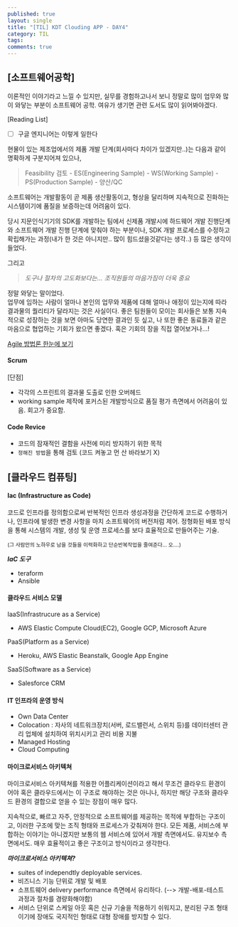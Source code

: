 ```yaml
---
published: true
layout: single
title: "[TIL] KDT Clouding APP - DAY4"
category: TIL
tags:
comments: true
---
```


## [소프트웨어공학]

이론적인 이야기라고 느낄 수 있지만, 실무를 경험하고나서 보니 정말로 많이 업무와 많이 와닿는 부분이 소프트웨어 공학. 여유가 생기면 관련 도서도 많이 읽어봐야겠다.

[Reading List]
- [ ] 구글 엔지니어는 이렇게 일한다

현물이 있는 제조업에서의 제품 개발 단계(회사마다 차이가 있겠지만..)는 다음과 같이 명확하게 구분지어져 있으나,  
> Feasibility 검토 - ES(Engineering Sample) - WS(Working Sample) - PS(Production Sample) - 양산/QC

소프트웨어는 개발활동이 곧 제품 생산활동이고, 형상을 달리하며 지속적으로 진화하는 시스템이기에 품질을 보증하는데 어려움이 있다.  

당시 지문인식기기의 SDK를 개발하는 팀에서 신제품 개발시에 하드웨어 개발 진행단계와 소프트웨어 개발 진행 단계에 맞춰야 하는 부분이나, SDK 개발 프로세스를 수정하고 확립해가는 과정(내가 한 것은 아니지만.. 많이 힘드셨을것같다는 생각..) 등 많은 생각이 들었다.


그리고

> *도구나 절차의 고도화보다는... 조직원들의 마음가짐이 더욱 중요*

정말 와닿는 말이었다.   
업무에 임하는 사람이 얼마나 본인의 업무와 제품에 대해 얼마나 애정이 있는지에 따라 결과물의 퀄리티가 달라지는 것은 사실이다. 좋은 팀원들이 모이는 회사들은 보통 지속적으로 성장하는 것을 보면 아마도 당연한 결과인 듯 싶고, 나 또한 좋은 동료들과 같은 마음으로 협업하는 기회가 왔으면 좋겠다. 혹은 기회의 장을 직접 열어보거나...!

[Agile 방법론 한눈에 보기](https://www.agilealliance.org/agile101/subway-map-to-agile-practices/)

#### Scrum

[단점]
- 각각의 스프린트의 결과물 도출로 인한 오버헤드 
- working sample 제작에 포커스된 개발방식으로 품질 평가 측면에서 어려움이 있음. 회고가 중요함.

#### Code Revice
- 코드의 잠재적인 결함을 사전에 미리 방지하기 위한 목적
- `정해진 방법`을 통해 검토 (코드 켜놓고 먼 산 바라보기 X)


## [클라우드 컴퓨팅]

#### Iac (Infrastructure as Code)
코드로 인프라를 정의함으로써 반복적인 인프라 생성과정을 간단하게 코드로 수행하거나, 인프라에 발생한 변경 사항을 마치 소프트웨어의 버전처럼 제어.
정형화된 배포 방식을 통해 시스템의 개발, 생성 및 운영 프로세스를 보다 효율적으로 만들어주는 기술.

<sup>(그 사람만의 노하우로 남을 것들을 이력화하고 단순반복작업을 줄여준다... 오....)</sup>

***IaC 도구***
- teraform
- Ansible

#### 클라우드 서비스 모델
IaaS(Infrastrucure as a Service)
- AWS Elastic Compute Cloud(EC2), Google GCP, Microsoft Azure

PaaS(Platform as a Service)
- Heroku, AWS Elastic Beanstalk, Google App Engine

SaaS(Software as a Service)
- Salesforce CRM

#### IT 인프라의 운영 방식
- Own Data Center
- Colocation : 자사의 네트워크장치(서버, 로드밸런서, 스위치 등)를 데이터센터 관리 업체에 설치하여 위치시키고 관리 비용 지불
- Managed Hosting
- Cloud Computing

#### 마이크로서비스 아키텍쳐
마이크로서비스 아키텍쳐를 적용한 어플리케이션이라고 해서 무조건 클라우드 환경이어야 혹은 클라우드에서는 이 구조로 해야하는 것은 아니나,
하지만 해당 구조와 클라우드 환경의 결합으로 얻을 수 있는 장점이 매우 많다.

지속적으로, 빠르고 자주, 안정적으로 소프트웨어를 제공하는 목적에 부합하는 구조이고, 이러한 구조에 맞는 조직 형태와 프로세스가 갖춰져야 한다.
모든 제품, 서비스에 부합하는 이야기는 아니겠지만 보통의 웹 서비스에 있어서 개발 측면에서도. 유지보수 측면에서도. 매우 효율적이고 좋은 구조이고 방식이라고 생각한다.

***마이크로서비스 아키텍쳐?***
- suites of independtly deployable services.
- 비즈니스 기능 단위로 개발 및 배포
- 소프트웨어 delivery performance 측면에서 유리하다. (--> 개발-배포-테스트 과정과 절차를 경량화해야함)
- 서비스 단위로 스케일 아웃 혹은 신규 기술을 적용하기 쉬워지고, 분리된 구조 형태이기에 장애도 국지적인 형태로 대형 장애를 방지할 수 있다.